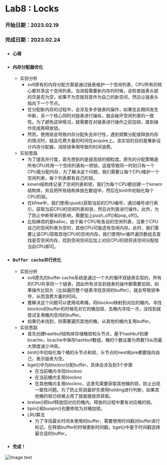 # Lab8 : Locks
### 开始日期：2023.02.19
### 完成日期：2023.02.24
- ### `心得`
  
- ### `内存分配器优化`
  - 实验分析
    - xv6原有的内存分配方案是通过链表维护一个空闲列表，CPU所有的核心都共享这个空闲列表。当进程需要新内存的时候，会检查链表头部的页是否为空，如果不为空就将其作为自己的新空间，然后让链表头指向下一个节点。
    - 在分配新内存的过程中，会涉及多步链表的操作，如果在此期间发生中断，另一个核心同时对链表进行操纵，就会破坏空闲列表的一致性。为了避免这钟情况，就需要在对链表进行操作之前加锁，直到操作完成再释放锁。
    - 然而，使用锁会导致内存分配失去并行性，遇到频繁分配或释放内存的情况时，就会花费大量的时间在acquire上。该实验的目的是重新设计内存分配器，消除锁争用导致的时间浪费。
  - 实验思路
    - 为了提高并行度，首先想到的是提高锁的细粒度。原先的分配策略是所有CPU共用一个空闲列表和一把锁，这就导致同一时刻只有一个CPU能分配内存，为了解决这个问题，我们需要让每个CPU维护一个空闲列表，每个列表都有自己的锁。
    - kmem结构体记录了空闲列表和锁，我们为每个CPU都创建一个kmem结构体，并且把所有结构体放在数组中，然后在kinit中初始化每个CPU的锁。
    - 在kfree中，我们使用cpuid()获取当前的CPU编号，通过编号进行索引，获取当前CPU的空闲列表和锁，然后对列表进行操作。此外，为了防止中断带来的影响，需要加上push_off()和pop_off()。
    - 比较麻烦的是kalloc，由于每个CPU有各自的空闲列表，当某个CPU自己的空闲列表为空时，其他CPU可能还有空闲内存。此时，我们需要让该CPU窃取其他CPU的空闲内存。我们使用for循环遍历数组去查找是否空闲内存，找到空闲空间后加上对应CPU的锁将该空间分配给当前CPU即可。
- ### `Buffer cache并行优化`
  - 实验分析
    - xv6原先的buffer cache系统是通过一个大的循环双链表实现的，所有的CPU共享同一个链表，因此所有涉及到链表的操作都需要加锁，如果操作比较久（比如遍历整个链表寻找空闲的buffer），就会导致锁争夺，从而浪费大量的时间。
    - 要解决这个问题可以使用哈希桶，将blockno映射到对应的桶内，寻找blockno的buffer的时候先对它的桶加锁，去桶内寻找一次，没找到就尝试复用桶内空闲的buffer。
    - 如果仍未找到，则需要遍历其他的桶，从其他的桶内复用buffer。
  - 实验思路
    - 首先创建hashbuf结构体存储桶锁和头节点，基于hashbuf创建bcache，bcache中保存hashbuf数组，桶的个数设置为奇数13从而最大限度减少冲突。
    - binit()中初始化每个桶的头节点和锁，头节点的next和pre都要指向自己，表示链表为空。
    - bget()中为blockno分配buffer，具体会涉及到3个步骤
      - 在当前桶内寻找blockno
      - 在当前桶内复用blockno
      - 在其他桶内复用blockno，这里先需要获取其他桶的锁，防止出现一致性问题。为了防止死锁最好先使用holding进行判断，如果其他桶的锁已经被占用了就直接放弃获取。
    - brelse()把buf释放回对应的桶内，释放的过程中要有对应桶的锁。
    - bpin()和bunpin()也要修改为对桶加锁。
    - LRU算法
      - 为了寻找最长时间未使用的buffer，需要使用时间戳对buffer进行标记，在释放buffer的时候更新时间戳，bget()中基于时间戳选择最合适的buffer。
- ### `完成！`
![Image text]()
